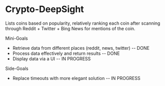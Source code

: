 # Crypto-DeepSight
Lists coins based on popularity, relatively ranking each coin after scanning through Reddit + Twitter + Bing News for mentions of the coin. 

Mini-Goals

* Retrieve data from different places (reddit, news, twitter) -- DONE
* Process data effectively and return results -- DONE
* Display data via a UI -- IN PROGRESS

Side-Goals

* Replace timeouts with more elegant solution -- IN PROGRESS
